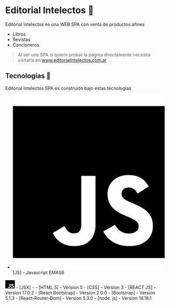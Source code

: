 # Editorial Intelectos 📕

Editorial Intelectos es una WEB SPA con venta de productos afines
- Libros
- Revistas
- Cancioneros

> Al ser una SPA si quiere probar la página directamente necesita
> visitarla en www.editorialIntelectos.com.ar 
️
## Tecnologías 🚀

Editorial Intelectos SPA es construido bajo estas tecnologías
- ![js-brands](./src/logos/js-brands.svg) [JS] - Javascript EMAS6
<img src="./src/logos/js-brands.svg" width="30" height="30" style="color:#f15a08;">
- [JSX] -
- [HTML 5] - Version 5
- [CSS] - Version 3
- [REACT JS] - Version 17.0.2
- [React Bootstrap] - Version 2.0.0
- [Bootstrap] - Version 5.1.3
- [React-Router-Dom] - Version 5.3.0
- [node. js] - Version 14.18.1